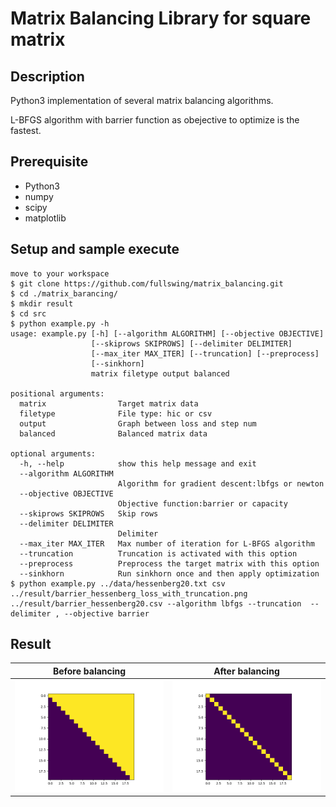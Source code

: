 # Matrix Balancing Library for square matrix

## Description

Python3 implementation of several matrix balancing algorithms.

L-BFGS algorithm with barrier function as obejective to optimize is the fastest.

## Prerequisite

- Python3
- numpy
- scipy
- matplotlib

## Setup and sample execute

```
move to your workspace
$ git clone https://github.com/fullswing/matrix_balancing.git
$ cd ./matrix_barancing/
$ mkdir result
$ cd src
$ python example.py -h
usage: example.py [-h] [--algorithm ALGORITHM] [--objective OBJECTIVE]
                  [--skiprows SKIPROWS] [--delimiter DELIMITER]
                  [--max_iter MAX_ITER] [--truncation] [--preprocess]
                  [--sinkhorn]
                  matrix filetype output balanced

positional arguments:
  matrix                Target matrix data
  filetype              File type: hic or csv
  output                Graph between loss and step num
  balanced              Balanced matrix data

optional arguments:
  -h, --help            show this help message and exit
  --algorithm ALGORITHM
                        Algorithm for gradient descent:lbfgs or newton
  --objective OBJECTIVE
                        Objective function:barrier or capacity
  --skiprows SKIPROWS   Skip rows
  --delimiter DELIMITER
                        Delimiter
  --max_iter MAX_ITER   Max number of iteration for L-BFGS algorithm
  --truncation          Truncation is activated with this option
  --preprocess          Preprocess the target matrix with this option
  --sinkhorn            Run sinkhorn once and then apply optimization
$ python example.py ../data/hessenberg20.txt csv ../result/barrier_hessenberg_loss_with_truncation.png ../result/barrier_hessenberg20.csv --algorithm lbfgs --truncation  --delimiter , --objective barrier
```

## Result

| Before balancing | After balancing |
|:-----------:|:------------:|
| ![hessenberg](https://github.com/fullswing/matrix_balancing/blob/images/images/hessenberg20.png) | ![balanced hessenberg](https://github.com/fullswing/matrix_balancing/blob/images/images/balanced_hessenberg.png) |